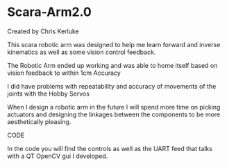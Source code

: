 # Scara-Arm2.0

Created by Chris Kerluke

This scara robotic arm was designed to help me learn forward and inverse kinematics as well as some vision control feedback.

The Robotic Arm ended up working and was able to home itself based on vision feedback to within 1cm Accuracy

I did have problems with repeatability and accuracy of movements of the joints with the Hobby Servos

When I design a robotic arm in the future I will spend more time on picking actuators and designing the linkages between the components
to be more aesthetically pleasing.


CODE

In the code you will find the controls as well as the UART feed that talks with a QT OpenCV gui I developed.
